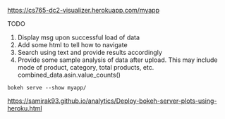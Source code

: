https://cs765-dc2-visualizer.herokuapp.com/myapp

TODO
1. Display msg upon successful load of data
2. Add some html to tell how to navigate
3. Search using text and provide results accordingly
5. Provide some sample analysis of data after upload. This may include mode of product, category, total products, etc. combined_data.asin.value_counts()

`bokeh serve --show myapp/`

https://samirak93.github.io/analytics/Deploy-bokeh-server-plots-using-heroku.html
